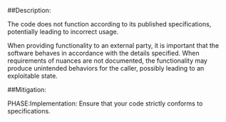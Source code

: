 ##Description:

The code does not function according to its published specifications, potentially leading to incorrect usage.

When providing functionality to an external party, it is important that the software behaves in accordance with the details specified. When requirements of nuances are not documented, the functionality may produce unintended behaviors for the caller, possibly leading to an exploitable state.

##Mitigation:


PHASE:Implementation:
Ensure that your code strictly conforms to specifications.

